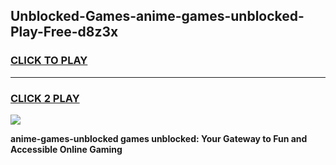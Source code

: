 
## Unblocked-Games-anime-games-unblocked-Play-Free-d8z3x
<h3>
<a href="https://premium76.site?title=anime-games-unblocked&ref=18A">CLICK TO PLAY</a></h3>
<hr>

<h3>
<a href="https://premium76.site?title=anime-games-unblocked&ref=18A">CLICK 2 PLAY</a>
  
</h3>

<a href="https://premium76.site?title=anime-games-unblocked&ref=18A"><img src="https://clearcache.store/games.png"></a>


**anime-games-unblocked games unblocked: Your Gateway to Fun and Accessible Online Gaming**
